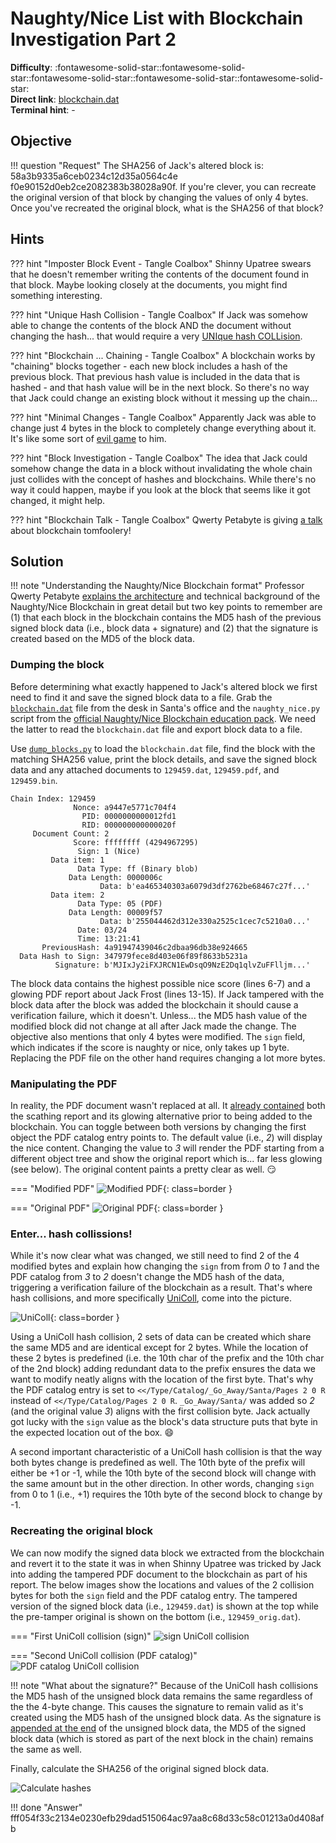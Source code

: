 # Naughty/Nice List with Blockchain Investigation Part 2

**Difficulty**: :fontawesome-solid-star::fontawesome-solid-star::fontawesome-solid-star::fontawesome-solid-star::fontawesome-solid-star:<br/>
**Direct link**: [blockchain.dat](../artifacts/objectives/o11a/blockchain.dat)<br/>
**Terminal hint**: -


## Objective

!!! question "Request"
    The SHA256 of Jack's altered block is: 58a3b9335a6ceb0234c12d35a0564c4e f0e90152d0eb2ce2082383b38028a90f. If you're clever, you can recreate the original version of that block by changing the values of only 4 bytes. Once you've recreated the original block, what is the SHA256 of that block?


## Hints

??? hint "Imposter Block Event - Tangle Coalbox"
    Shinny Upatree swears that he doesn't remember writing the contents of the document found in that block. Maybe looking closely at the documents, you might find something interesting.

??? hint "Unique Hash Collision - Tangle Coalbox"
    If Jack was somehow able to change the contents of the block AND the document without changing the hash... that would require a very [UNIque hash COLLision](https://github.com/cr-marcstevens/hashclash).

??? hint "Blockchain ... Chaining - Tangle Coalbox"
    A blockchain works by "chaining" blocks together - each new block includes a hash of the previous block. That previous hash value is included in the data that is hashed - and that hash value will be in the next block. So there's no way that Jack could change an existing block without it messing up the chain...

??? hint "Minimal Changes - Tangle Coalbox"
    Apparently Jack was able to change just 4 bytes in the block to completely change everything about it. It's like some sort of [evil game](https://speakerdeck.com/ange/colltris) to him.

??? hint "Block Investigation - Tangle Coalbox"
    The idea that Jack could somehow change the data in a block without invalidating the whole chain just collides with the concept of hashes and blockchains. While there's no way it could happen, maybe if you look at the block that seems like it got changed, it might help.

??? hint "Blockchain Talk - Tangle Coalbox"
    Qwerty Petabyte is giving [a talk](https://www.youtube.com/watch?v=7rLMl88p-ec) about blockchain tomfoolery!

## Solution

!!! note "Understanding the Naughty/Nice Blockchain format"
    Professor Qwerty Petabyte [explains the architecture](https://www.youtube.com/watch?v=7rLMl88p-ec) and technical background of the Naughty/Nice Blockchain in great detail but two key points to remember are (1) that each block in the blockchain contains the MD5 hash of the previous signed block data (i.e., block data + signature) and (2) that the signature is created based on the MD5 of the block data.
### Dumping the block

Before determining what exactly happened to Jack's altered block we first need to find it and save the signed block data to a file. Grab the [`blockchain.dat`](https://download.holidayhackchallenge.com/2020/blockchain.dat) file from the desk in Santa's office and the `naughty_nice.py` script from the [official Naughty/Nice Blockchain education pack](https://download.holidayhackchallenge.com/2020/OfficialNaughtyNiceBlockchainEducationPack.zip). We need the latter to read the `blockchain.dat` file and export block data to a file.

Use [`dump_blocks.py`](../tools/objectives/o11b/dump_block.py) to load the `blockchain.dat` file, find the block with the matching SHA256 value, print the block details, and save the signed block data and any attached documents to `129459.dat`, `129459.pdf`, and `129459.bin`.

```text linenums="1" hl_lines="6-7 13-15"
Chain Index: 129459
              Nonce: a9447e5771c704f4
                PID: 0000000000012fd1
                RID: 000000000000020f
     Document Count: 2
              Score: ffffffff (4294967295)
               Sign: 1 (Nice)
         Data item: 1
               Data Type: ff (Binary blob)
             Data Length: 0000006c
                    Data: b'ea465340303a6079d3df2762be68467c27f...'
         Data item: 2
               Data Type: 05 (PDF)
             Data Length: 00009f57
                    Data: b'255044462d312e330a2525c1cec7c5210a0...'
               Date: 03/24
               Time: 13:21:41
       PreviousHash: 4a91947439046c2dbaa96db38e924665
  Data Hash to Sign: 347979fece8d403e06f89f8633b5231a
          Signature: b'MJIxJy2iFXJRCN1EwDsqO9NzE2Dq1qlvZuFFlljm...'
```

The block data contains the highest possible nice score (lines 6-7) and a glowing PDF report about Jack Frost (lines 13-15). If Jack tampered with the block data after the block was added the blockchain it should cause a verification failure, which it doesn't. Unless... the MD5 hash value of the modified block did not change at all after Jack made the change. The objective also mentions that only 4 bytes were modified. The `sign` field, which indicates if the score is naughty or nice, only takes up 1 byte. Replacing the PDF file on the other hand requires changing a lot more bytes.


### Manipulating the PDF

In reality, the PDF document wasn't replaced at all. It [already contained](https://github.com/corkami/collisions#pdf) both the scathing report and its glowing alternative prior to being added to the blockchain. You can toggle between both versions by changing the first object the PDF catalog entry points to. The default value (i.e., *2*) will display the nice content. Changing the value to *3* will render the PDF starting from a different object tree and show the original report which is... far less glowing (see below). The original content paints a pretty clear as well. :smirk:

=== "Modified PDF"
    ![Modified PDF](../img/objectives/o11b/pdf_modified.png){: class=border }

=== "Original PDF"
    ![Original PDF](../img/objectives/o11b/pdf_original.png){: class=border }


### Enter... hash collissions!

While it's now clear what was changed, we still need to find 2 of the 4 modified bytes and explain how changing the `sign` from from *0* to *1* and the PDF catalog from *3* to *2* doesn't change the MD5 hash of the data, triggering a verification failure of the blockchain as a result. That's where hash collisions, and more specifically [UniColl](https://speakerdeck.com/ange/colltris?slide=101), come into the picture.

![UniColl](../img/objectives/o11b/unicoll_slide.png){: class=border }

Using a UniColl hash collision, 2 sets of data can be created which share the same MD5 and are identical except for 2 bytes. While the location of these 2 bytes is predefined (i.e. the 10th char of the prefix and the 10th char of the 2nd block) adding redundant data to the prefix ensures the data we want to modify neatly aligns with the location of the first byte. That's why the PDF catalog entry is set to `<</Type/Catalog/_Go_Away/Santa/Pages 2 0 R` instead of `<</Type/Catalog/Pages 2 0 R`. `_Go_Away/Santa/` was added so *2* (and the original value *3*) aligns with the first collision byte. Jack actually got lucky with the `sign` value as the block's data structure puts that byte in the expected location out of the box. :smile:

A second important characteristic of a UniColl hash collision is that the way both bytes change is predefined as well. The 10th byte of the prefix will either be +1 or -1, while the 10th byte of the second block will change with the same amount but in the other direction. In other words, changing `sign` from 0 to 1 (i.e., +1) requires the 10th byte of the second block to change by -1.


### Recreating the original block

We can now modify the signed data block we extracted from the blockchain and revert it to the state it was in when Shinny Upatree was tricked by Jack into adding the tampered PDF document to the blockchain as part of his report. The below images show the locations and values of the 2 collision bytes for both the `sign` field and the PDF catalog entry. The tampered version of the signed block data (i.e., `129459.dat`) is shown at the top while the pre-tamper original is shown on the bottom (i.e., `129459_orig.dat`).

=== "First UniColl collision (sign)"
    ![sign UniColl collision](../img/objectives/o11b/unicoll_sign.png)

=== "Second UniColl collision (PDF catalog)"
    ![PDF catalog UniColl collision](../img/objectives/o11b/unicoll_pdf.png)

!!! note "What about the signature?"
    Because of the UniColl hash collisions the MD5 hash of the unsigned block data remains the same regardless of the the 4-byte change. This causes the signature to remain valid as it's created using the MD5 hash of the unsigned block data. As the signature is [appended at the end](https://speakerdeck.com/ange/colltris?slide=79) of the unsigned block data, the MD5 of the signed block data (which is stored as part of the next block in the chain) remains the same as well.

Finally, calculate the SHA256 of the original signed block data.

![Calculate hashes](../img/objectives/o11b/hashes.png)

!!! done "Answer"
    fff054f33c2134e0230efb29dad515064ac97aa8c68d33c58c01213a0d408afb
